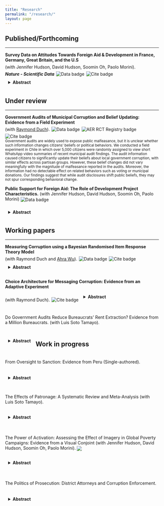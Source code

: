 ```yaml
---
title: "Research"
permalink: "/research/"
layout: page
---
```


## Published/Forthcoming
***
<span style="display: inline-flex; align-items: center; gap: 6px; flex-wrap: wrap;">
  <a href="https://www.nature.com/articles/s41597-025-05135-0" target="_blank" style="text-decoration: none; color: inherit;">
    <strong>Survey Data on Attitudes Towards Foreign Aid & Development in France, Germany, Great Britain, and the U.S</strong>
  </a>
  <span>(with Jennifer Hudson, David Hudson, Soomin Oh, Paolo Morini).</span>
  <strong><em>Nature - Scientific Data</em></strong>

  <a href="https://dataverse.harvard.edu/dataverse/devengagement" style="text-decoration: none; border: none;">
    <img src="https://img.shields.io/badge/Data-navy" alt="Data badge" style="vertical-align: middle;">
  </a>

  <a href="https://raw.githubusercontent.com/ftraposo/ftraposo.github.io/master/aidconjoint.bib" download="aidconjoint.bib" style="text-decoration: none; border: none;">
    <img src="https://img.shields.io/badge/Cite-%23f8eb47.svg" alt="Cite badge" style="vertical-align: middle;">
  </a>
</span>

<details style="padding: 10px; margin-top: 0px; margin-bottom: 20px;">
  <summary style="cursor: pointer; font-weight: bold; color: dark;">Abstract</summary>
<sub> 
Public support is crucial for shaping effective foreign aid policy and development cooperation. The Development Engagement Lab (DEL) has conducted surveys in France, Germany, Great Britain, and the United States to track and analyse public attitudes towards foreign aid and engagement with sustainable development. This data descriptor presents multiple datasets, identifying shifts in public opinion and behaviours, alongside underlying mechanisms explaining these attitudes and actions. The dataset comprises nationally representative panel data (2019 - 2024), repeated cross-sections (2019 - 2024), and several foreign aid subject-specific datasets. The DEL data contains 91 unique datasets, with 270,829 observations from 130,286 unique respondents. We have developed an R package, DELdata, to facilitate the use and dissemination of these datasets. These data will enable scholars and policymakers to produce valuable insights that will generate a better understanding of how citizens think about, and engage with, foreign aid and sustainable development. 
</sub> 
</details>

## Under review 
***

<span style="display: inline-flex; align-items: center; gap: 6px; flex-wrap: wrap;">
  <a href="https://raymondduch.com/files/government-audits-municipal-corruption-belief.pdf" target="_blank" style="text-decoration: none; color: inherit;">
    <strong>Government Audits of Municipal Corruption and Belief Updating: Evidence from a Field Experiment</strong>
  </a>
  <span>(with <a href="https://www.raymondduch.com/" target="_blank">Raymond Duch</a>).</span>

  <a href="https://dataverse.harvard.edu/dataset.xhtml?persistentId=doi:10.7910/DVN/SGTS1K" style="text-decoration: none; border: none;">
    <img src="https://img.shields.io/badge/Data-navy" alt="Data badge" style="vertical-align: middle;">
  </a>

  <a href="https://www.socialscienceregistry.org/trials/5932" style="text-decoration: none; border: none;">
    <img src="https://img.shields.io/badge/AER_RCT_Registry-crimson" alt="AER RCT Registry badge" style="vertical-align: middle;">
  </a>

  <a href="https://github.com/ftraposo/ftraposo.github.io/blob/master/Corruption.bib" download="Corruption.bib" style="text-decoration: none; border: none;">
    <img src="https://img.shields.io/badge/Cite-%23f8eb47.svg" alt="Cite badge" style="vertical-align: middle;">
  </a>
</span>

 <sub>
Government audits are widely used to expose public malfeasance, but it is unclear whether such information changes citizens’ beliefs or political behaviors. We conducted a field experiment in Chile in which over 5,000 citizens were randomly assigned to view short WhatsApp video summaries of recent municipal audit findings. The audit information caused citizens to significantly update their beliefs about local government corruption, with similar effects across partisan groups. However, these belief changes did not vary meaningfully with the magnitude of malfeasance reported in the audits. Moreover, the information had no detectable effect on related behaviors such as voting or municipal donations. Our findings suggest that while audit disclosures shift public beliefs, they may not spur corresponding behavioral change.
  </sub>

<p>
  <strong>Public Support for Foreign Aid: The Role of Development Project Characteristics.</strong>
  (with Jennifer Hudson, David Hudson, Soomin Oh, Paolo Morini)
  <a href="https://dataverse.harvard.edu/dataverse/devengagement" style="text-decoration: none; border: none;">
    <img src="https://img.shields.io/badge/Data-navy" alt="Data badge" style="vertical-align: middle;">
  </a>
</p>

<details style="padding: 10px; margin-top: 0px; margin-bottom: 20px;">
  <summary style="cursor: pointer; font-weight: bold; color: dark;">Abstract</summary>
  <sub>
    Public support is understood to be a condition for foreign aid spending in donor countries. But do donor publics have preferences on which aid projects foreign aid is spent? Drawing on a new dataset examining four donor countries – France, Germany, Great Britain and the United States (n= 26,169) – we leverage a unique conjoint experiment to understand better which attributes of aid projects generate more or less support with donor publics. Our results show that respondents are more likely to support projects targeting water, sanitation, and hygiene (WASH), food security, and health programmes. Projects focused on gender equality, environment, infrastructure and social protection are negatively associated with support. In line with our expectations, we find effects for need and aid effectiveness: higher levels of extreme poverty and effectiveness of aid are associated with support for the development project, whereas low levels of need and low effectiveness are negatively associated with support. Second, we find few effects for region, with less support for projects targeted to the Middle East and Northern Africa. Finally, our main findings are robust when we remove need and effectiveness as attributes, demonstrating while these are important drivers of support, they do not crowd out other attributes or dimensions. Our findings show that in addition to preferences on overall levels of foreign aid spending, donor publics have a consistent set of preferences on how aid is spent.
  </sub>
</details>

## Working papers
***

<span style="display: inline-flex; align-items: center; gap: 6px; flex-wrap: wrap;">
  <a href="https://github.com/ftraposo/ftraposo.github.io/blob/95477d704e5c6aed67dac5d9fedbafa2fceaf4e3/RIRT_wp.pdf" target="_blank" style="text-decoration: none; color: inherit;">
    <strong>Measuring Corruption using a Bayesian Randomised Item Response Theory Model</strong>
  </a>
  <span>(with Raymond Duch and <a href="https://politics.princeton.edu/people/ahra-wu" target="_blank">Ahra Wu</a>).</span>

  <a href="https://dataverse.harvard.edu/dataset.xhtml?persistentId=doi:10.7910/DVN/SGTS1K" style="text-decoration: none; border: none;">
    <img src="https://img.shields.io/badge/Data-navy" alt="Data badge" style="vertical-align: middle;">
  </a>

  <a href="https://github.com/ftraposo/ftraposo.github.io/blob/master/RIRT_wp.bib" download="RIRT_wp.bib" style="text-decoration: none; border: none;">
    <img src="https://img.shields.io/badge/Cite-%23f8eb47.svg" alt="Cite badge" style="vertical-align: middle;">
  </a>
</span>

<details style="padding: 10px; margin-top: 0px; margin-bottom: 20px;">
  <summary style="cursor: pointer; font-weight: bold; color: dark;">Abstract</summary>

<sub>
The political and economic consequences of corruption are substantial. Corruption can lead to a reduction in the provision of public goods and undermine trust in democratic institutions. Scholars have been trying to reliably measure the prevalence of corruption behaviors in the population using surveys using direct question format type-of-questions. However, these measures are likely biased due to social desirability and non-response biases. Indirect questioning survey techniques have been designed to minimize these biases and elicit truthful answers to sensitive topics and behavior. However, the canonical design of these techniques only allows the measurement of group-level estimates. This paper provides empirical evidence of an extension of the Randomized Response Technique called the Randomized Item Response Theory Model (RIRT) to estimate both group- and individual corrupt behaviors (n = 6058 and n = 3692). At the group level, we found prevalence rates from 60% in the case of patronage to 1% in administrative corruption. For individual-level estimates, we found that the distribution of respondents' underlying traits for engaging in corrupt behavior follows a power-law distribution. We implemented several approaches to identify inattentive study participants, showing that our results are robust once we exclude these respondents. 
</sub>

</details>

<span style="display: inline-flex; align-items: center; gap: 6px; flex-wrap: wrap;">
  <a href="https://ftraposo.github.io/Corruption_Information_Design_Experiment_ver6.pdf" target="_blank" style="text-decoration: none; color: inherit;">
    <strong>Choice Architecture for Messaging Corruption: Evidence from an Adaptive Experiment</strong>
  </a>
  <span>(with Raymond Duch).</span>

  <a href="https://github.com/ftraposo/ftraposo.github.io/blob/master/Corruption_Information_Design_Experiment_ver6.bib" 
     download="Corruption_Information_Design_Experiment_ver6.bib" 
     style="text-decoration: none; border: none;">
    <img src="https://img.shields.io/badge/Cite-%23f8eb47.svg" 
         alt="Cite badge" 
         style="vertical-align: middle;">
  </a>
</span>

<details style="padding: 10px; margin-top: 0px; margin-bottom: 20px;">
  <summary style="cursor: pointer; font-weight: bold; color: dark;">Abstract</summary>
<sub>
The presentation and framing of information are the foundations of many behavioural experiments. In the case of corruption, policymakers such as NGOs face the challenge of informing citizens about the levels of malfeasance found in their local constituency. This challenge implies identifying an optimal messaging strategy that is sufficiently compelling to attract the interest of citizens. We addressed this challenge by evaluating six strategies for information messages often used in corruption information experiments. Using historical data from local government audit reports in Chile and partnership with the NGO Chile Transparente, we implemented an online adaptive experiment using a modified Thompson Sampling algorithm (Exploration sampling) in which the assignment probabilities of the information treatments were updated in 11 batches of 100 subjects each. The results showed no unique optimal information strategy for malfeasance messages. However, a loss-frame information strategy tends to be slightly more persuasive than other ways of conveying information about corruption. We also found evidence that more rudimentary information metrics of corruption can be equally compelling than more sophisticated ones. Finally, we did not find significant differences between using spatial comparison (i.e. comparing corruption in a local government across local constituencies within the same region) versus a temporal comparison (i.e. comparing the same local government across time).
</sub>
</details>

Do Government Audits Reduce Bureaucrats' Rent Extraction? Evidence from a Million Bureaucrats. (with Luis Soto Tamayo). 

<details style="padding: 10px; margin-top: 5px; margin-bottom: 15px;">
  <summary style="cursor: pointer; font-weight: bold; color: dark;">Abstract</summary>
<sub>
Governments have widely used audits to combat corruption, enhance accountability, and curb patronage in the public sector. This paper examines the impact of audits on civil servants, assessing their effectiveness in deterring rent-seeking behaviour. Using a unique dataset from Chile, where civil servants were randomly audited in 2016 and leveraging the staggered implementation of audits from 2016 to 2020, we estimate the effects of audits on rent extraction on around 1,000,000 bureaucrats. Our preliminary findings suggest that audits discourage rent-seeking among public officials, though the overall impact is modest.
</sub>
  
</details>

## Work in progress
***

From Oversight to Sanction: Evidence from Peru (Single-authored).

<details style="padding: 10px; margin-top: 5px; margin-bottom: 15px;">
  <summary style="cursor: pointer; font-weight: bold; color: dark;">Abstract</summary>
<sub>
Several channels have been proposed to explain how audits can curb corruption in government institutions. Most existing research has focused on political mechanisms, where audits enhance electoral accountability and the quality of political competition. This paper shifts the focus to the judicial channel, examining whether audits facilitate prosecutorial action against corrupt officials. Exploiting the audit selection process in Peru, I estimate the effect of audits on the number of civil servants prosecuted following an audit, as well as the severity of the penalties imposed.
</sub> 
  
</details>

The Effects of Patronage: A Systematic Review and Meta-Analysis (with Luis Soto Tamayo).

<details style="padding: 10px; margin-top: 3px; margin-bottom: 20px;">
  <summary style="cursor: pointer; font-weight: bold; color: dark;">Abstract</summary>
<sub>
Patronage remains a widespread phenomenon that shapes the functioning of political systems and influences governance outcomes. Scholars across disciplines have explored the impact of patronage on various organisational, institutional, and individual outcomes, highlighting how patronage affects performance, efficiency, and public trust. Numerous studies provide empirical evidence on the strategic allocation of patronage benefits by officials and brokers based on the characteristics of beneficiaries, such as loyalty and social connections, and the nature of benefits provided. While some agreement exists on the general direction of patronage’s impact on these outcomes, there remains significant variation in the size and scope of these effects across contexts. To the best of my knowledge, no study has yet undertaken a systematic assessment of the pooled impact of patronage. This project aims to systematically identify and analyse published quantitative studies on the effects of patronage over the past decade. Through meta-analysis, I estimate the inverse variance-weighted average effect of patronage on organisational performance, institutional efficacy, and public perceptions of institutional integrity. Furthermore, using meta-regression, I investigate the heterogeneity of these effects by examining how outcomes differ based on beneficiary characteristics (e.g., loyalty, socioeconomic status, historical connections) and types of benefits (e.g., material resources, career positions, or preferential treatment). This analysis helps clarify the extent and variability of patronage’s impact on governance and identify the factors that drive these effects.
</sub>
  
</details>

The Power of Activation: Assessing the Effect of Imagery in Global Poverty Campaigns: Evidence from a Visual Conjoint (with Jennifer Hudson, David Hudson, Soomin Oh, Paolo Morini). [<img src="https://img.shields.io/badge/EGAP_Registry-crimson" style="vertical-align: middle;">](https://osf.io/dg245) 

<details style="padding: 10px; margin-top: 0px; margin-bottom: 20px;">
  <summary style="cursor: pointer; font-weight: bold; color: dark;">Abstract</summary>
<sub>
This project seeks to understand how image development organisations use in campaigns and communications affect public engagement, specifically, donations and information-seeking behaviours. In our design, we study the way individuals respond to these images by exploring their emotional responses and senses of efficacy and urgency. We then study the effect of these responses on their choices to donate or seek more information about the people in the image. 
</sub>
  
</details>


The Politics of Prosecution: District Attorneys and Corruption Enforcement. 

<details style="padding: 10px; margin-top: 5px; margin-bottom: 15px;">
  <summary style="cursor: pointer; font-weight: bold; color: dark;">Abstract</summary>
<sub>
This paper examines the role of prosecutorial institutions in shaping accountability by studying the staggered implementation of a judicial reform in Chile that introduced district attorneys across region/municipalities. Exploiting this natural experiment, I assess whether the presence of district attorneys increased prosecutions, case filings, and sentences related to corruption. Using administrative and judicial records, I apply a staggered difference-in-differences models that leverage the reform’s gradual rollout across the country.
</sub> 
  
</details>
